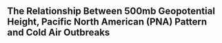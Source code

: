 ## The Relationship Between 500mb Geopotential Height, Pacific North American (PNA) Pattern and Cold Air Outbreaks 
 
